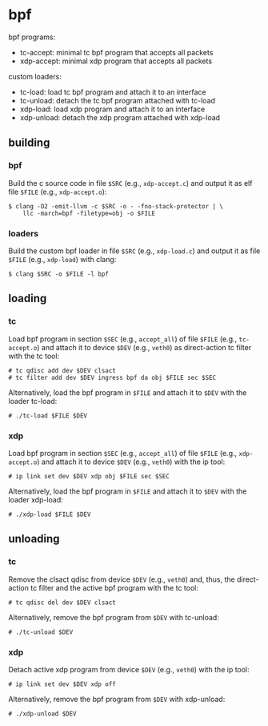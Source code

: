 # bpf

bpf programs:
* tc-accept: minimal tc bpf program that accepts all packets
* xdp-accept: minimal xdp program that accepts all packets

custom loaders:
* tc-load: load tc bpf program and attach it to an interface
* tc-unload: detach the tc bpf program attached with tc-load
* xdp-load: load xdp program and attach it to an interface
* xdp-unload: detach the xdp program attached with xdp-load

## building

### bpf

Build the c source code in file `$SRC` (e.g., `xdp-accept.c`) and output it as
elf file `$FILE` (e.g., `xdp-accept.o`):

```console
$ clang -O2 -emit-llvm -c $SRC -o - -fno-stack-protector | \
	llc -march=bpf -filetype=obj -o $FILE
```

### loaders

Build the custom bpf loader in file `$SRC` (e.g., `xdp-load.c`) and output it
as file `$FILE` (e.g., `xdp-load`) with clang:

```console
$ clang $SRC -o $FILE -l bpf
```

## loading

### tc

Load bpf program in section `$SEC` (e.g., `accept_all`) of file `$FILE` (e.g.,
`tc-accept.o`) and attach it to device `$DEV` (e.g., `veth0`) as direct-action
tc filter with the tc tool:

```console
# tc qdisc add dev $DEV clsact
# tc filter add dev $DEV ingress bpf da obj $FILE sec $SEC
```

Alternatively, load the bpf program in `$FILE` and attach it to `$DEV` with the
loader tc-load:

```console
# ./tc-load $FILE $DEV
```

### xdp

Load bpf program in section `$SEC` (e.g., `accept_all`) of file `$FILE` (e.g.,
`xdp-accept.o`) and attach it to device `$DEV` (e.g., `veth0`) with the ip
tool:

```console
# ip link set dev $DEV xdp obj $FILE sec $SEC
```

Alternatively, load the bpf program in `$FILE` and attach it to `$DEV` with the
loader xdp-load:

```console
# ./xdp-load $FILE $DEV
```

## unloading

### tc

Remove the clsact qdisc from device `$DEV` (e.g., `veth0`) and, thus, the
direct-action tc filter and the active bpf program with the tc tool:

```console
# tc qdisc del dev $DEV clsact
```

Alternatively, remove the bpf program from `$DEV` with tc-unload:

```console
# ./tc-unload $DEV
```

### xdp

Detach active xdp program from device `$DEV` (e.g., `veth0`) with the ip tool:

```console
# ip link set dev $DEV xdp off
```

Alternatively, remove the bpf program from `$DEV` with xdp-unload:

```console
# ./xdp-unload $DEV
```

